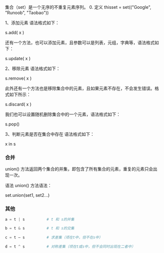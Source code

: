 集合（set）是一个无序的不重复元素序列。
0. 定义
 thisset = set(("Google", "Runoob", "Taobao"))

1、添加元素
语法格式如下：

s.add( x )

还有一个方法，也可以添加元素，且参数可以是列表，元组，字典等，语法格式如下：

s.update( x )

2、移除元素
语法格式如下：

s.remove( x )

此外还有一个方法也是移除集合中的元素，且如果元素不存在，不会发生错误。格式如下所示：

s.discard( x )

我们也可以设置随机删除集合中的一个元素，语法格式如下：

s.pop()

3、判断元素是否在集合中存在
语法格式如下：

x in s

### 合并
union() 方法返回两个集合的并集，即包含了所有集合的元素，重复的元素只会出现一次。

语法
union() 方法语法：

set.union(set1, set2...)

### 其他
```python
a = t | s          # t 和 s的并集  
  
b = t & s          # t 和 s的交集  
  
c = t – s          # 求差集（项在t中，但不在s中）  
  
d = t ^ s          # 对称差集（项在t或s中，但不会同时出现在二者中）  
```